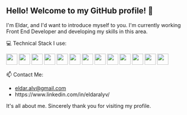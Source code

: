 ## Hello! Welcome to my GitHub profile! 👋

I'm Eldar, and I'd want to introduce myself to you. I'm currently working Front End Developer and developing my skills in this area. 

💻 Technical Stack I use: 

<div style="display: inline-block">
    <img src="https://user-images.githubusercontent.com/52912727/197861751-12688229-430b-43a5-ba53-be5ae39c7294.svg" height="30"></img>
    <img src="https://user-images.githubusercontent.com/52912727/197861401-ce2fff8f-528f-491b-b860-1c2a923e4d16.svg" height="30"></img>
    <img src="https://user-images.githubusercontent.com/52912727/197862323-20360214-0349-49d2-b83b-036a16f98d69.svg" height="30"></img>
    <img src="https://user-images.githubusercontent.com/52912727/197862325-e0c919e4-5335-4258-a1d3-8eba6ca56cea.svg" height="30"></img>
    <img src="https://user-images.githubusercontent.com/52912727/197862329-528ab026-dc15-45c9-a86e-ffb49dca256b.svg" height="30"></img>
    <img src="https://user-images.githubusercontent.com/52912727/197862321-2f98beb2-c0b4-451a-86c0-be379bbff417.svg" height="30"></img>
    <img src="https://user-images.githubusercontent.com/52912727/197862316-9bf4f864-d221-4e27-9ed6-4c1b7cfaae32.svg" height="30"></img>
    <img src="https://user-images.githubusercontent.com/52912727/197863344-4950668e-85b7-45e3-841e-0bc0f24ba8e6.svg" height="30"></img>
    <img src="https://user-images.githubusercontent.com/52912727/197863330-5d694be4-4eef-4cf4-8c7f-e24c67335b5e.svg" height="30"></img>
    <img src="https://user-images.githubusercontent.com/52912727/197863348-5d01b639-9e6f-4727-b0b2-457530286650.svg" height="30"></img>
    <img src="https://user-images.githubusercontent.com/52912727/197863333-f7d77af8-9699-4564-87d7-83af9233884d.svg" height="30"></img>
    <img src="https://user-images.githubusercontent.com/52912727/197863341-33e2f995-4e32-40ef-b92d-a8c36730fd90.svg" height="30"></img>
    <img src="https://user-images.githubusercontent.com/52912727/197863352-45d68474-c44b-40bd-b842-ae6a746046c2.svg" height="30"></img>
</div>
  
📫 Contact Me:
<ul>
  <li><a href="mailto:eldar.alv@gmail.com">eldar.alv@gmail.com</a></li>
  <li>https://www.linkedin.com/in/eldaralyv/</li>
</ul>

It's all about me. Sincerely thank you for visiting my profile.
